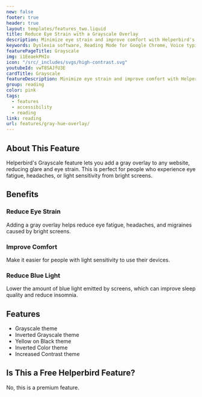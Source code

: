 ```yaml
---
new: false
footer: true
header: true
layout: templates/features_two.liquid
title: Reduce Eye Strain with a Grayscale Overlay
description: Minimize eye strain and improve comfort with Helperbird's Grayscale feature. Apply a gray overlay to any website to lessen glare, making your reading experience more enjoyable and reducing visual fatigue.
keywords: Dyslexia software, Reading Mode for Google Chrome, Voice typing for Chrome, Text to speech for Chrome, text reader, Immersive Reader, dyslexia fonts, accessibility software, dyslexia software, Helperbird for Edge, Helperbird for Firefox, Helperbird for Chrome, Opendyslexic for Chrome, OpenDyslexic
featurePageTitle: Grayscale
img: i1EeaekPHIo
icon: "/src/_includes/svgs/high-contrast.svg"
youtubeId: vwT8SAJfU3E
cardTitle: Grayscale
featureDescription: Minimize eye strain and improve comfort with Helperbird's Grayscale feature. Apply a gray overlay to any website to lessen glare, making your reading experience more enjoyable and reducing visual fatigue.
group: reading
color: pink
tags: 
  - features
  - accessibility
  - reading
link: reading
url: features/gray-hue-overlay/
---
```


## About This Feature

Helperbird's Grayscale feature lets you add a gray overlay to any website, reducing glare and eye strain. This is perfect for people who experience eye fatigue, headaches, or light sensitivity from bright screens.

## Benefits

### Reduce Eye Strain
Adding a gray overlay helps reduce eye fatigue, headaches, and migraines caused by bright screens.

### Improve Comfort
Make it easier for people with light sensitivity to use their devices.

### Reduce Blue Light
Lower the amount of blue light emitted by screens, which can improve sleep quality and reduce insomnia.

## Features

- Grayscale theme
- Inverted Grayscale theme
- Yellow on Black theme
- Inverted Color theme
- Increased Contrast theme

## Is This a Free Helperbird Feature?

No, this is a premium feature.
